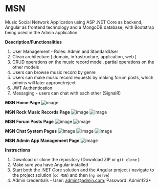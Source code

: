 # MSN
Music Social Network Application using ASP .NET Core as backend, Angular as frontend technology and a MongoDB database, with Bootstrap being used in the Admin application


**__Description/Functionalities__**

1. User Management - Roles: Admin and StandardUser
2. Clean architecture ( domain, infrastructure, application, web )
3. CRUD operations on the music record model, partial operations on the other models
4. Users can browse music record by genre
5. Users can make music record requests by making forum posts, which admins will later approve/reject
6. JWT Authentication
7. Messaging - users can chat with each other (SignalR)


**MSN Home Page**
![image](https://github.com/user-attachments/assets/6c2aaa7b-f249-4713-a63e-36dedf937515)

**MSN Rock Music Records Page**
![image](https://github.com/user-attachments/assets/fb009e46-901f-4e02-ad14-0f01022fd764)
![image](https://github.com/user-attachments/assets/a083196b-9c32-428b-b8fc-ca4a679d5cd9)

**MSN Forum Posts Page**
![image](https://github.com/user-attachments/assets/904f6453-c4a5-4115-b228-03c98a0f0323)
![image](https://github.com/user-attachments/assets/dcfad2c7-db7e-4075-812a-1a1b4fac07bd)

**MSN Chat System Pages**
![image](https://github.com/user-attachments/assets/5348002b-b34c-443c-938c-3af6a2e67e41)
![image](https://github.com/user-attachments/assets/62218ada-1ab0-45bc-83eb-52510d4a51dc)
![image](https://github.com/user-attachments/assets/8a5c3831-619f-4fce-9c91-fcb7a9eaa71e)

**MSN Admin App Management Page**
![image](https://github.com/user-attachments/assets/fd1d8ca3-2620-441c-a1cc-207f2e0d4713)

**__Instructions__**

1. Download or clone the repository (Download ZIP or `git clone` )
2. Make sure you have Angular installed
3. Start both the .NET Core solution and the Angular project ( navigate to the project solution (`cd MSN`) and then (`ng serve`)
4. Admin credentials - User: admin@admin.com; Password: Admin123*












